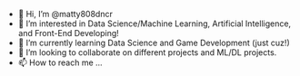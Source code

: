 - 👋 Hi, I’m @matty808dncr
- 👀 I’m interested in Data Science/Machine Learning, Artificial Intelligence, and Front-End Developing!
- 🌱 I’m currently learning Data Science and Game Development (just cuz!)
- 💞️ I’m looking to collaborate on different projects and ML/DL projects.
- 📫 How to reach me ...

<!---
matty808dncr/matty808dncr is a ✨ special ✨ repository because its `README.md` (this file) appears on your GitHub profile.
You can click the Preview link to take a look at your changes.
--->
